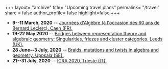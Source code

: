 +++
layout= "archive"
title= "Upcoming travel plans"
permalink= "/travel"
share = false
author_profile= false
highlight=false
+++

* **9--11 March, 2020**  --  [Journées d'Algèbre (à l'occasion des 60 ans de Bernard Leclerc). Caen (FR).](https://conf.lmno.cnrs.fr/JABL2020/)
* **19-22 May 2020**  --  [Bridges between representation theory and algebraic geometry: Singularities, friezes and cluster categories. Leeds (UK).](https://sites.google.com/view/singular-clusters)
* **28 June--3 July, 2020** -- [Braids, mutations and twists in algebra and geometry. Uppsala (SE).](https://www.math.uu.se/research/bmt20/)
* **21--31 July, 2020**  --  [ICRA 2020. Trieste (IT).](https://wiki.math.ntnu.no/icra2020/start)

































